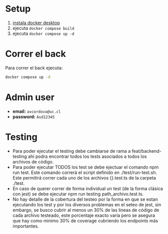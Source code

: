 # Setup
1. [instala docker desktop](https://www.docker.com/products/docker-desktop/)
2. ejecuta `docker compose build`
3. ejecuta `docker compose up -d`

# Correr el back
Para correr el back ejecuta: 
```sh
docker compose up -d
```

# Admin user
* **email:** `avcordova@uc.cl`
* **password:** `Asd12345`

# Testing

* Para poder ejecutar el testing debe cambiarse de rama a feat/backend-testing ahi podra encontrar todos los tests asociados a todos los archivos de código.
* Para poder ejecutar TODOS los test se debe ejectuar el comando npm run test. Este comando correrá el script definido en ./test/run-test.sh. Este permitirá correr cada uno de los archivos {}.test.ts de la carpeta ./test. 
* En caso de querer correr de forma individual un test (de la forma clásica con jest) se debe ejecutar npm run testing path_archivo.test.ts. 
* No hay detalle de la cobertura del testeo por la forma en que se estan ejecutando los test y por los diversos problemas en el seteo de jest, sin embargo, se busco cubrir al menos un 30% de las lineas de código de cada archivo testeado, este porcentaje exacto varia pero se asegura que hay como minimo 30% de coverage cubriendo los endpoints más importantes. 



